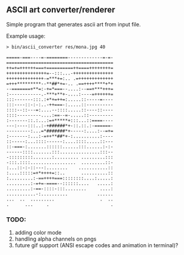 ## ASCII art converter/renderer
Simple program that generates ascii art from input file.

Example usage:
```
> bin/ascii_converter res/mona.jpg 40

=====-===----=-========-------------=-=-
========================================
++=+=++++++===+==========++====++++++++=
+++++++++++++++=--:::...-+++++++++++++++
++++++++++++++-=***+=:.. .=+++++++++++++
=+++*********--**##*+=-.. .==++++****+*+
--=======+**=:-+=*===--....:--==+***+++=
:------------.-***+**+-....:----=++++++=
:::-------:::.:+*+=++=:.....::-----=----
:::----::-:-:..-++===-:.....::----------
::::--::---=:....--::::.....::----::----
::::---------....:==--=-.....::---------
:-------::.:...:=+*****+:::...::====----
---:----:::..:-+######*+-::.::.:-======-
---------:...=*#######*+-----:....:--=+=
:-------:...:-=++**##*+-:..........:----
::-----:...::::------:....::::.....::---
::-===-:.......::::::......:::......:-:-
------::::.......:::...............:::--
-:::::::::.......:......... .........:::
-:::.::::.................  .........::-
:...::-:-::---:........    ...........::
:....:::::=+*++++=::..      ..........::
:.........:-==++++===::::::::....:.....:
.........:-=+=-====--::::::....   .....:
.........:-==-::::-:::........     ....:
...........-:..........           ......
...  ..  .........                 .  ..
.      ...     .                       .
```

### TODO:
1. adding color mode
2. handling alpha channels on pngs
3. future gif support (ANSI escape codes and animation in terminal)?
